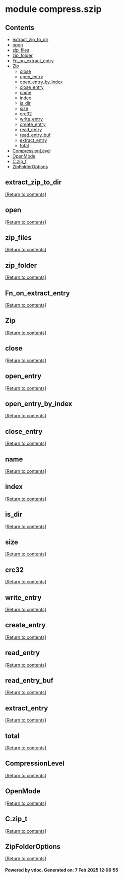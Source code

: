 # module compress.szip


## Contents
- [extract_zip_to_dir](#extract_zip_to_dir)
- [open](#open)
- [zip_files](#zip_files)
- [zip_folder](#zip_folder)
- [Fn_on_extract_entry](#Fn_on_extract_entry)
- [Zip](#Zip)
  - [close](#close)
  - [open_entry](#open_entry)
  - [open_entry_by_index](#open_entry_by_index)
  - [close_entry](#close_entry)
  - [name](#name)
  - [index](#index)
  - [is_dir](#is_dir)
  - [size](#size)
  - [crc32](#crc32)
  - [write_entry](#write_entry)
  - [create_entry](#create_entry)
  - [read_entry](#read_entry)
  - [read_entry_buf](#read_entry_buf)
  - [extract_entry](#extract_entry)
  - [total](#total)
- [CompressionLevel](#CompressionLevel)
- [OpenMode](#OpenMode)
- [C.zip_t](#C.zip_t)
- [ZipFolderOptions](#ZipFolderOptions)

## extract_zip_to_dir
[[Return to contents]](#Contents)

## open
[[Return to contents]](#Contents)

## zip_files
[[Return to contents]](#Contents)

## zip_folder
[[Return to contents]](#Contents)

## Fn_on_extract_entry
[[Return to contents]](#Contents)

## Zip
[[Return to contents]](#Contents)

## close
[[Return to contents]](#Contents)

## open_entry
[[Return to contents]](#Contents)

## open_entry_by_index
[[Return to contents]](#Contents)

## close_entry
[[Return to contents]](#Contents)

## name
[[Return to contents]](#Contents)

## index
[[Return to contents]](#Contents)

## is_dir
[[Return to contents]](#Contents)

## size
[[Return to contents]](#Contents)

## crc32
[[Return to contents]](#Contents)

## write_entry
[[Return to contents]](#Contents)

## create_entry
[[Return to contents]](#Contents)

## read_entry
[[Return to contents]](#Contents)

## read_entry_buf
[[Return to contents]](#Contents)

## extract_entry
[[Return to contents]](#Contents)

## total
[[Return to contents]](#Contents)

## CompressionLevel
[[Return to contents]](#Contents)

## OpenMode
[[Return to contents]](#Contents)

## C.zip_t
[[Return to contents]](#Contents)

## ZipFolderOptions
[[Return to contents]](#Contents)

#### Powered by vdoc. Generated on: 7 Feb 2025 12:06:55
